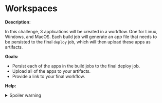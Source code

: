 # Workspaces

**Description:**

In this challenge, 3 applications will be created in a workflow. One for Linux, Windows, and MacOS. Each build job will generate an app file that needs to be persisted to the final `deploy` job, which will then upload these apps as artifacts.

**Goals:**

- Persist each of the apps in the build jobs to the final deploy job.
- Upload all of the apps to your artifacts.
- Provide a link to your final workflow.

**Help:**
<details>
  <summary>Spoiler warning</summary>
  
  * https://circleci.com/docs/2.0/concepts/#workspaces-and-artifacts
  * https://circleci.com/blog/build-cicd-piplines-using-docker/
  
</details>
